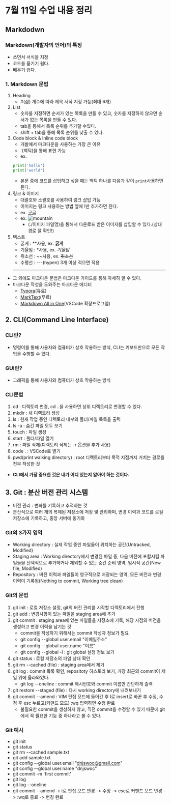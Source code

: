 # 7월 11일 수업 내용 정리
## Markdodwn
### Markdown(개발자의 언어)의 특징
- 쓰면서 서식을 지정
- 코드를 옮기기 쉽다.
- 배우기 쉽다.


### 1. Markdown 문법
1. Heading
    - #(샵) 개수에 따라 제목 서식 지정 가능(최대 6개)
2. List
    - 숫자를 지정하면 순서가 있는 목록을 만들 수 있고, 숫자를 지정하지 않으면 순서가 없는 목록을 만들 수 있다.
    - tab을 통해서 목록 순위를 추가할 수있다.
    - shift + tab을 통해 목록 순위를 낮출 수 있다.
3. Code block & Inline code block
    - 개발에서 마크다운을 사용하는 가장 큰 이유
    - `(백틱)을 통해 표현 가능
    - ex.
    ```python
    print('hello')
    print('world')
    ```
    - 본문 중에 코드를 삽입하고 싶을 때는 백틱 하나를 다음과 같이 `print`사용하면 된다.
4. 링크 & 이미지
    - 대괄호와 소괄호를 사용하여 링크 삽입 가능
    - 이미지는 링크 사용하는 방법 앞에 !만 추가하면 된다.
    - ex. [구글](https://www.google.com)
    - ex.
    ![mountain](https://picsum.photos/200/300)
        - (./이미지 파일명)을 통해서 다운로드 받은 이미지를 삽입할 수 있다.(상대경로 잘 확인!)
5. 텍스트
    - 굵게 : **사용, ex. **굵게**
    - 기울임 : *사용, ex. *기울임*
    - 취소선 : ~~사용, ex. ~~취소선~~
    - 수평선 : ---(hypen) 3개 이상 적으면 적용
    ---
- 그 외에도 마크다운 문법은 마크다운 가이드를 통해 자세히 알 수 있다.
- 마크다운 작성을 도와주는 마크다운 에디터
    - [Typora](https://typora.io/)(유료)
    - [MarkText](https://www.marktext.cc/)(무료)
    - [Markdown All in One](https://marketplace.visualstudio.com/items?itemName=yzhang.markdown-all-in-one)(VSCode 확장프로그램)


## 2. CLI(Command Line Interface)
### CLI란?
- 명령어를 통해 사용자와 컴퓨터가 상호 작용하는 방식, CLI는 키보드만으로 모든 작업을 수행할 수 있다.
### GUI란?
- 그래픽을 통해 사용자와 컴퓨터가 상호 작용하는 방식
### CLI문법
1. cd : 디렉토리 변경, cd ..을 사용하면 상위 디렉토리로 변경할 수 있다.
2. mkdir : 새 디렉토리 생성
3. ls : 현재 작업 중인 디렉토리 내부의 폴더/파일 목록을 출력
4. ls -a : 숨긴 파일 모두 보기
5. touch : 파일 생성
6. start : 폴더/파일 열기
7. rm : 파일 삭제(디렉토리 삭제는 -r 옵션을 추가 사용)
8. code . : VSCode로 열기
9. pwd(print walking directory) : root 디렉토리부터 목적 지점까지 거치는 경로를 전부 작성한 것

- **CLI에서 가장 중요한 것은 내가 어디 있는지 알아야 하는 것이다.**


## 3. Git : 분산 버전 관리 시스템
- 버전 관리 : 변화를 기록하고 추적하는 것
- 분산식으로 여러 개의 복제된 저장소에 저장 및 관리하며, 변경 이력과 코드를 로컬 저장소에 기록하고, 중앙 서버에 동기화

### Git의 3가지 영역
- Working directory : 실제 작업 중인 파일들이 위치하는 공간(Untracked, Modified)
- Staging area : Working directory에서 변경된 파일 중, 다음 버전에 포함시킬 파일들을 선택적으로 추가하거나 제외할 수 있는 중간 준비 영역, 임시적 공간(New file, Modified)
- Repository : 버전 이력과 파일들이 영구적으로 저장되는 영역, 모든 버전과 변경 이력이 기록됨(Nothing to commit, Working tree clean)

### Git의 문법
1. git init : 로컬 저장소 설정, git의 버전 관리를 시작할 디렉토리에서 진행
2. git add : 변경사항이 있는 파일을 staging area에 추가
3. git commit : staging area에 있는 파일들을 저장소에 기록, 해당 시점의 버전을 생성하고 변경 이력을 남기는 것
    - commit을 작성하기 위해서는 commit 작성자 정보가 필요
    - git config --global user.email "이메일주소"
    - git config --global user.name "이름"
    - git config --global -l : git global 설정 정보 보기
4. git status : 로컬 저장소의 파일 상태 확인
5. git rm --cached (file) : staging area에서 제거
6. git log : commit 목록 확인, repositoty 히스토리 보기, 가장 최근의 commit이 제일 위에 올라와있다.
    - git log --oneline : commit 해시번호와 commit 이름만 간단하게 출력
7. git restore --staged (file) : 다시 working directory에 내려보내기
8. git commit --amend : VIM 편집 모드에 들어간 후 I로 insert로 바꾼 후 수정, 수정 후 esc 누르고(커맨드 모드) :wq 입력하면 수정 완료
    - 불필요한 commit을 생성하지 않고, 직전 commit을 수정할 수 있기 때문에 git에서 꼭 필요한 기능 중 하나라고 볼 수 있다.

### Git 예시
- git init
- git status
- git rm --cached sample.txt
- git add sample.txt
- git config --global user.email "dnjswoc@gmail.com"
- git config --global user.name "dnjswoc"
- git commit -m 'first commit'
- git log
- git log --oneline
- git commit --amend -> i로 편집 모드 변경 -> 수정 -> esc로 커맨드 모드 변경 -> :wq로 종료 -> 변경 완료
